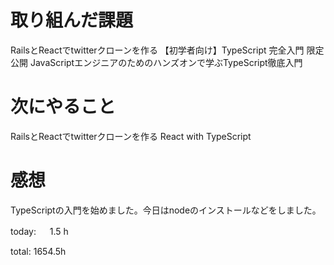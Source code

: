 # 取り組んだ課題
RailsとReactでtwitterクローンを作る 【初学者向け】TypeScript 完全入門 限定公開
JavaScriptエンジニアのためのハンズオンで学ぶTypeScript徹底入門 

# 次にやること
RailsとReactでtwitterクローンを作る React with TypeScript

# 感想
TypeScriptの入門を始めました。今日はnodeのインストールなどをしました。

today: 　 1.5 h

total: 1654.5h
